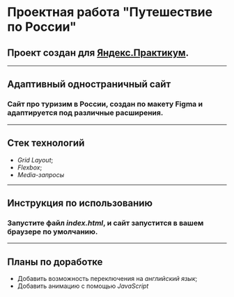 # Проектная работа "Путешествие по России"
## Проект создан для [Яндекс.Практикум](https://practicum.yandex.ru/).
------
## Адаптивный одностраничный сайт
### Сайт про туризим в России, создан по макету Figma и адаптируется под различные расширения.
------
## Стек технологий
* _Grid Layout_;
* _Flexbox_;
* _Media-запросы_
------
## Инструкция по использованию
### Запустите файл _index.html_, и сайт запустится в вашем браузере по умолчанию.
------
## Планы по доработке
* Добавить возможность переключения на *английский язык*;
* Добавить анимацию с помощью *JavaScript*
